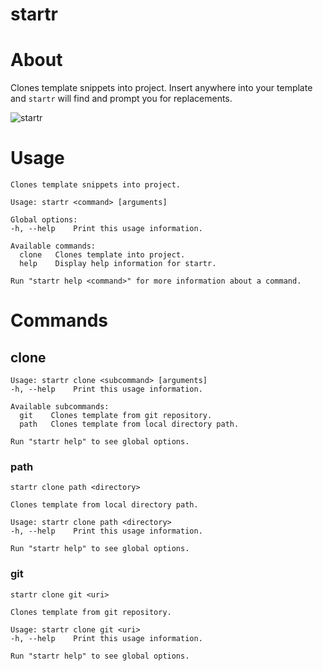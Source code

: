 # startr

# About

Clones template snippets into project.  Insert __<variable>__ anywhere into your template and `startr` will find and prompt you for replacements.

![startr](https://cloud.githubusercontent.com/assets/762456/14730897/e4db6220-07ff-11e6-8ab1-33812db58315.gif)

# Usage

```
Clones template snippets into project.

Usage: startr <command> [arguments]

Global options:
-h, --help    Print this usage information.

Available commands:
  clone   Clones template into project.
  help    Display help information for startr.

Run "startr help <command>" for more information about a command.
```

# Commands

## clone

```
Usage: startr clone <subcommand> [arguments]
-h, --help    Print this usage information.

Available subcommands:
  git    Clones template from git repository.
  path   Clones template from local directory path.

Run "startr help" to see global options.
```

### path

```
startr clone path <directory>

Clones template from local directory path.

Usage: startr clone path <directory>
-h, --help    Print this usage information.

Run "startr help" to see global options.
```
### git

```
startr clone git <uri>

Clones template from git repository.

Usage: startr clone git <uri>
-h, --help    Print this usage information.

Run "startr help" to see global options.
```
